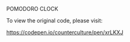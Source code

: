 POMODORO CLOCK

To view the original code, please visit:

https://codepen.io/counterculture/pen/xrLKXJ
